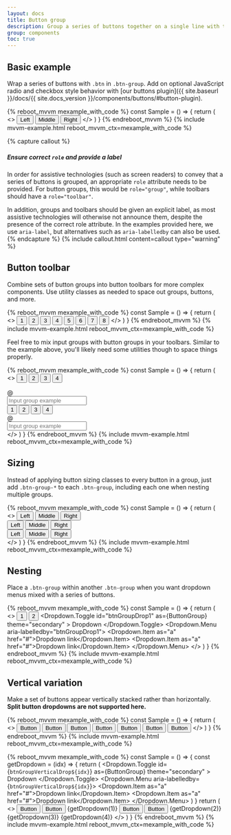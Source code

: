 ```yaml
---
layout: docs
title: Button group
description: Group a series of buttons together on a single line with the button group, and super-power them with JavaScript.
group: components
toc: true
---
```


## Basic example

Wrap a series of buttons with `.btn` in `.btn-group`. Add on optional JavaScript radio and checkbox style behavior with [our buttons plugin]({{ site.baseurl }}/docs/{{ site.docs_version }}/components/buttons/#button-plugin).

{% reboot_mvvm mexample_with_code %}
const Sample = () => {
  return (
    <>
      <ButtonGroup aria-label="Basic example">
        <Button theme="secondary">Left</Button>
        <Button theme="secondary">Middle</Button>
        <Button theme="secondary">Right</Button>
      </ButtonGroup>
    </>
  )
}
{% endreboot_mvvm %}
{% include mvvm-example.html reboot_mvvm_ctx=mexample_with_code %}

{% capture callout %}
##### Ensure correct `role` and provide a label

In order for assistive technologies (such as screen readers) to convey that a series of buttons is grouped, an appropriate `role` attribute needs to be provided. For button groups, this would be `role="group"`, while toolbars should have a `role="toolbar"`.

In addition, groups and toolbars should be given an explicit label, as most assistive technologies will otherwise not announce them, despite the presence of the correct role attribute. In the examples provided here, we use `aria-label`, but alternatives such as `aria-labelledby` can also be used.
{% endcapture %}
{% include callout.html content=callout type="warning" %}

## Button toolbar

Combine sets of button groups into button toolbars for more complex components. Use utility classes as needed to space out groups, buttons, and more.

{% reboot_mvvm mexample_with_code %}
const Sample = () => {
  return (
    <>
      <ButtonToolbar aria-label="Toolbar with button groups">
        <ButtonGroup class="mr-2" aria-label="First group">
          <Button theme="secondary">1</Button>
          <Button theme="secondary">2</Button>
          <Button theme="secondary">3</Button>
          <Button theme="secondary">4</Button>
        </ButtonGroup>
        <ButtonGroup class="mr-2" aria-label="Second group">
          <Button theme="secondary">5</Button>
          <Button theme="secondary">6</Button>
          <Button theme="secondary">7</Button>
        </ButtonGroup>
        <ButtonGroup aria-label="Third group">
          <Button theme="secondary">8</Button>
        </ButtonGroup>
      </ButtonToolbar>
    </>
  )
}
{% endreboot_mvvm %}
{% include mvvm-example.html reboot_mvvm_ctx=mexample_with_code %}

Feel free to mix input groups with button groups in your toolbars. Similar to the example above, you'll likely need some utilities though to space things properly.

{% reboot_mvvm mexample_with_code %}
const Sample = () => {
  return (
    <>
      <ButtonToolbar class="mb-3" aria-label="Toolbar with button groups">
        <ButtonGroup class="mr-2" aria-label="First group">
          <Button theme="secondary">1</Button>
          <Button theme="secondary">2</Button>
          <Button theme="secondary">3</Button>
          <Button theme="secondary">4</Button>
        </ButtonGroup>
        <div class="input-group">
          <div class="input-group-prepend">
            <div class="input-group-text" id="btnGroupAddon">@</div>
          </div>
          <input type="text" class="form-control" placeholder="Input group example" aria-label="Input group example" aria-describedby="btnGroupAddon" />
        </div>
      </ButtonToolbar>
      <ButtonToolbar class="justify-content-between" aria-label="Toolbar with button groups">
        <ButtonGroup class="mr-2" aria-label="First group">
          <Button theme="secondary">1</Button>
          <Button theme="secondary">2</Button>
          <Button theme="secondary">3</Button>
          <Button theme="secondary">4</Button>
        </ButtonGroup>
        <div class="input-group">
          <div class="input-group-prepend">
            <div class="input-group-text" id="btnGroupAddon2">@</div>
          </div>
          <input type="text" class="form-control" placeholder="Input group example" aria-label="Input group example" aria-describedby="btnGroupAddon2" />
        </div>
      </ButtonToolbar>
    </>
  )
}
{% endreboot_mvvm %}
{% include mvvm-example.html reboot_mvvm_ctx=mexample_with_code %}

## Sizing

Instead of applying button sizing classes to every button in a group, just add `.btn-group-*` to each `.btn-group`, including each one when nesting multiple groups.

{% reboot_mvvm mexample_with_code %}
const Sample = () => {
  return (
    <>
      <ButtonGroup size="lg" aria-label="Large button group">
        <Button theme="secondary">Left</Button>
        <Button theme="secondary">Middle</Button>
        <Button theme="secondary">Right</Button>
      </ButtonGroup>
      <br />
      <ButtonGroup aria-label="Default button group">
        <Button theme="secondary">Left</Button>
        <Button theme="secondary">Middle</Button>
        <Button theme="secondary">Right</Button>
      </ButtonGroup>
      <br />
      <ButtonGroup size="sm" aria-label="Small button group">
        <Button theme="secondary">Left</Button>
        <Button theme="secondary">Middle</Button>
        <Button theme="secondary">Right</Button>
      </ButtonGroup>
      <br />
    </>
  )
}
{% endreboot_mvvm %}
{% include mvvm-example.html reboot_mvvm_ctx=mexample_with_code %}

## Nesting

Place a `.btn-group` within another `.btn-group` when you want dropdown menus mixed with a series of buttons.

{% reboot_mvvm mexample_with_code %}
const Sample = () => {
  return (
    <>
      <ButtonGroup aria-label="Button group with nested dropdown">
        <Button theme="secondary">1</Button>
        <Button theme="secondary">2</Button>
        <Dropdown noWrap>
          <Dropdown.Toggle
            id="btnGroupDrop1"
            as={ButtonGroup}
            theme="secondary"
          >
            Dropdown
          </Dropdown.Toggle>
          <Dropdown.Menu aria-labelledby="btnGroupDrop1">
            <Dropdown.Item as="a" href="#">Dropdown link</Dropdown.Item>
            <Dropdown.Item as="a" href="#">Dropdown link</Dropdown.Item>
          </Dropdown.Menu>
        </Dropdown>
      </ButtonGroup>
    </>
  )
}
{% endreboot_mvvm %}
{% include mvvm-example.html reboot_mvvm_ctx=mexample_with_code %}

## Vertical variation

Make a set of buttons appear vertically stacked rather than horizontally. **Split button dropdowns are not supported here.**

{% reboot_mvvm mexample_with_code %}
const Sample = () => {
  return (
    <>
      <ButtonGroup vertical aria-label="Vertical button group">
        <Button theme="secondary">Button</Button>
        <Button theme="secondary">Button</Button>
        <Button theme="secondary">Button</Button>
        <Button theme="secondary">Button</Button>
        <Button theme="secondary">Button</Button>
        <Button theme="secondary">Button</Button>
        <Button theme="secondary">Button</Button>
      </ButtonGroup>
    </>
  )
}
{% endreboot_mvvm %}
{% include mvvm-example.html reboot_mvvm_ctx=mexample_with_code %}

{% reboot_mvvm mexample_with_code %}
const Sample = () => {
  const getDropdown = (idx) => {
    return (
      <Dropdown noWrap>
        <Dropdown.Toggle
          id={`btnGroupVerticalDrop${idx}`}
          as={ButtonGroup}
          theme="secondary"
        >
          Dropdown
        </Dropdown.Toggle>
        <Dropdown.Menu aria-labelledby={`btnGroupVerticalDrop${idx}`}>
          <Dropdown.Item as="a" href="#">Dropdown link</Dropdown.Item>
          <Dropdown.Item as="a" href="#">Dropdown link</Dropdown.Item>
        </Dropdown.Menu>
      </Dropdown>
    )
  }
  return (
    <>
      <ButtonGroup vertical aria-label="Vertical button group">
        <Button theme="secondary">Button</Button>
        <Button theme="secondary">Button</Button>
        {getDropdown(1)}
        <Button theme="secondary">Button</Button>
        <Button theme="secondary">Button</Button>
        {getDropdown(2)}
        {getDropdown(3)}
        {getDropdown(4)}
      </ButtonGroup>
    </>
  )
}
{% endreboot_mvvm %}
{% include mvvm-example.html reboot_mvvm_ctx=mexample_with_code %}